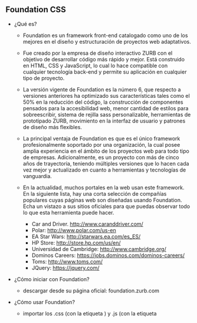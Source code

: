 ## Foundation CSS

- ¿Qué es?

	- Foundation es un framework front-end catalogado como uno de los mejores en el diseño y estructuración de proyectos web adaptativos.

	- Fue creado por la empresa de diseño interactivo ZURB con el objetivo de desarrollar código más rápido y mejor. Está construido en HTML, CSS y JavaScript, lo cual lo hace compatible con cualquier tecnología back-end y permite su aplicación en cualquier tipo de proyecto.
	- La versión vigente de Foundation es la número 6, que respecto a versiones anteriores ha optimizado sus características tales como el 50% en la reducción del código, la construcción de componentes pensados para la accesibilidad web, menor cantidad de estilos para sobreescribir, sistema de rejilla sass personalizable, herramientas de prototipado ZURB, movimiento en la interfaz de usuario y patrones de diseño más flexibles.

	- La principal ventaja de Foundation es que es el único framework profesionalmente soportado por una organización, la cual posee amplia experiencia en el ámbito de los proyectos web para todo tipo de empresas. Adicionalmente, es un proyecto con más de cinco años de trayectoria, teniendo múltiples versiones que lo hacen cada vez mejor y actualizado en cuanto a herramientas y tecnologías de vanguardia.

	- En la actualidad, muchos portales en la web usan este framework. En la siguiente lista, hay una corta selección de compañías populares cuyas páginas web son diseñadas usando Foundation. Echa un vistazo a sus sitios oficiales para que puedas observar todo lo que esta herramienta puede hacer.

		- Car and Driver. http://www.caranddriver.com/
		- Polar: http://www.polar.com/us-en
		- EA Star Wars: http://starwars.ea.com/es_ES/
		- HP Store: http://store.hp.com/us/en/
		- Universidad de Cambridge: http://www.cambridge.org/
		- Dominos Careers: https://jobs.dominos.com/dominos-careers/
		- Toms: http://www.toms.com/
		- JQuery: https://jquery.com/

- ¿Cómo iniciar con Foundation?

	- descargar desde su página oficial: foundation.zurb.com

- ¿Cómo usar Foundation?

	- importar los .css (con la etiqueta <link>) y .js (con la etiqueta <script>) en nuestro .html

- Conceptos básicos de Grid

	- Ejemplo:

	`

		<div class="row">
			<div class="column (small/medium/large)-(1..12)">
				<div class="column small-4 medium-3 large-7">Ejemplo</div>
				<div class="row column">Columna de la totalidad del ancho</div>
				<div class="expanded row">Columna expandida</div>
			</div>
		</div>

	`

- Opciones de columna de Grid:

	- (small/medium/large)-offset-3: Permite mover bloques hacia la derecha de la rejilla. "Prefijo adaptativo"-"offset"-(numero de filas).
	- la clase end nos permite dejar espacio al final de la fila.
	- collapse: no haya espacio entre columnas.
	- uncollapse: espacio entre columnas.

		- Ejemplo:

		`

			<div class="row medium-uncollapse large-collapse">
				<div class="medium-3 large-3 columns">Bloque 1</div>
				<div class="medium-3 large-3 columns">Bloque 2</div>
				<div class="medium-3 large-3 end columns">Bloque 3</div>
			</div>

		`

	- centered: centrar un bloque en una fila.
	- uncentered: quitar efecto de centrar un bloque.

		- Ejemplo:

		`
		
			<div class="row">
				<div class="medium-3 medium-centered large-uncentered columns">1 bloque</div>
			</div>

		`

	- push: cambiar posiciones del bloque en el grid. Mover a la derecha.
	- pull: cambiar posiciones del bloque en el grid. Mover a la izquierda.

		- Ejemplo:

		`
		
			<div class="row">
				<div class="small-8 small-push-4 columns">8 push -></div>
				<div class="small-4 small-pull-8 columns">4 pull <-</div>
			</div>
		
		`

- Flex Grid:

	- consiste en una estructura de la pagina basada en flex box y no en columnas. Descarga personalizada en flex grid.

	Ejemplo:

	`
	
		<div class="row">
			<div class="small-5 medium-4 large-3 columns">
				<div class="callout primary">Columna 1</div>
			</div>
			<div class="small-7 medium-8 large-9 columns">
				<div class="callout primary">Columna 2</div>
			</div>
		</div>

		<div class="row">
			<div class="small-6 medium-3 large-5 columns">
				<div class="callout primary">Columna 1</div>
			</div>
			<div class="columns">
				<div class="callout primary">Columna 2</div>
			</div>
		</div>
	
	`

	- Este ultimo ejemplo de la segunda columna no tiene definición del tamaño. Ocupará el ancho restante dependiendo de la dimensión de la página.

	- shrink: indica a la columna que el tamaño de la columna se dará en base al contenido que posea.

		- Ejemplo:

		`

			<div class="row">
				<div class="columns">
					<div class="callout primary">Columna 1</div>
				</div>
				<div class="columns shrink">
					<div class="callout primary">Columna 2</div>
				</div>
			</div>

		`
	
	- expand: indica a la columna que ocupe el tamaño disponible en su contenedor. Es útil cuando hay cambio de estructuración entre dispositivos.

		- Ejemplo:

		`

			<div class="row">
				<div class="small-12 medium-expand columns">
					<div class="callout primary">Columna 1</div>
				</div>
				<div class="small-12 medium-expand columns">
					<div class="callout primary">Columna 2</div>
				</div>
				<div class="small-12 medium-expand columns">
					<div class="callout primary">Columna 3</div>
				</div>
				<div class="small-12 medium-expand columns">
					<div class="callout primary">Columna 4</div>
				</div>
			</div>

		`

	- stack y unstack.

		- Ejemplo:

			`

				<div class="row small-stack medium-unstack">
					<div class="columns">
						<div class="callout primary">Columna 1</div>
					</div>
					<div class="columns">
						<div class="callout primary">Columna 2</div>
					</div>
					<div class="columns">
						<div class="callout primary">Columna 3</div>
					</div>
					<div class="columns">
						<div class="callout primary">Columna 4</div>
					</div>
				</div>

			`

- Alineación y Orden en Flex Grid:

	- align-(center/right/justify/spaced): alinea las columnas para la dirección donde se indique. (horizontal)
	- align-self-(top/middle/bottom): alinea las columnas para la dirección donde se indique. (vertical)

	- (large/small)-order-(numero): orden de las columnas en la página según el tamaño de la pantalla. Hay que asignarle el numero de orden a todos los elementos.

